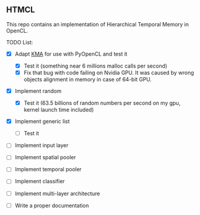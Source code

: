 ## HTMCL

This repo contains an implementation of Hierarchical Temporal Memory in OpenCL.

TODO List:
- [x] Adapt [KMA](https://github.com/RSpliet/KMA) for use with PyOpenCL and test it
    - [x] Test it (something near 6 millions malloc calls per second)
    - [x] Fix that bug with code failing on Nvidia GPU. It was caused by wrong objects alignment in memory in case of 64-bit GPU.
- [x] Implement random
    - [x] Test it (63.5 billions of random numbers per second on my gpu, kernel launch time included)
- [x] Implement generic list
    - [ ] Test it
- [ ] Implement input layer
- [ ] Implement spatial pooler
- [ ] Implement temporal pooler
- [ ] Implement classifier
- [ ] Implement multi-layer architecture
- [ ] Write a proper documentation

